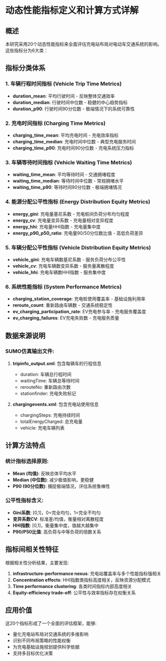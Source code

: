 
# 动态性能指标定义和计算方式详解

## 概述
本研究采用20个动态性能指标来全面评估充电站布局对电动车交通系统的影响。这些指标分为6大类：

## 指标分类体系

### 1. 车辆行程时间指标 (Vehicle Trip Time Metrics)
- **duration_mean**: 平均行驶时间 - 反映整体交通效率
- **duration_median**: 行驶时间中位数 - 稳健的中心趋势指标  
- **duration_p90**: 行驶时间90分位数 - 极端情况下的系统可靠性

### 2. 充电时间指标 (Charging Time Metrics)  
- **charging_time_mean**: 平均充电时间 - 充电效率指标
- **charging_time_median**: 充电时间中位数 - 典型充电服务时间
- **charging_time_p90**: 充电时间90分位数 - 充电系统压力指标

### 3. 车辆等待时间指标 (Vehicle Waiting Time Metrics)
- **waiting_time_mean**: 平均等待时间 - 交通拥堵程度
- **waiting_time_median**: 等待时间中位数 - 常规拥堵水平  
- **waiting_time_p90**: 等待时间90分位数 - 极端拥堵情况

### 4. 能源分配公平性指标 (Energy Distribution Equity Metrics)
- **energy_gini**: 充电量基尼系数 - 充电桩间负荷分布均匀程度
- **energy_cv**: 充电量变异系数 - 充电量相对变异程度
- **energy_hhi**: 充电量HHI指数 - 充电量集中度
- **energy_p90_p50_ratio**: 充电量90/50分位数比值 - 高低负荷差异

### 5. 车辆分配公平性指标 (Vehicle Distribution Equity Metrics)  
- **vehicle_gini**: 充电车辆数基尼系数 - 服务负荷分布公平性
- **vehicle_cv**: 充电车辆数变异系数 - 服务量离散程度
- **vehicle_hhi**: 充电车辆数HHI指数 - 服务集中度

### 6. 系统性能指标 (System Performance Metrics)
- **charging_station_coverage**: 充电桩使用覆盖率 - 基础设施利用率
- **reroute_count**: 重新路由车辆数 - 交通系统稳定性
- **ev_charging_participation_rate**: EV充电参与率 - 充电服务覆盖度
- **ev_charging_failures**: EV充电失败数 - 充电服务质量

## 数据来源说明

### SUMO仿真输出文件:
1. **tripinfo_output.xml**: 包含每辆车的行程信息
   - duration: 车辆总行程时间
   - waitingTime: 车辆总等待时间
   - rerouteNo: 重新路由次数
   - stationfinder: 充电失败标记

2. **chargingevents.xml**: 包含充电站使用信息  
   - chargingSteps: 充电持续时间
   - totalEnergyCharged: 总充电量
   - vehicle: 充电车辆列表

## 计算方法特点

### 统计指标选择原则:
- **Mean (均值)**: 反映总体平均水平
- **Median (中位数)**: 减少极值影响，更稳健
- **P90 (90分位数)**: 捕捉极端情况，评估系统鲁棒性

### 公平性指标含义:
- **Gini系数**: [0,1]，0=完全均匀，1=完全不均匀
- **变异系数CV**: 标准差/均值，衡量相对离散程度  
- **HHI指数**: [0,1]，衡量集中度，值越大越集中
- **P90/P50比值**: 高负荷与中等负荷的倍数关系

## 指标间相关性特征

根据相关性分析结果，主要发现:

1. **infrastructure-performance nexus**: 充电站覆盖率与多个性能指标强相关
2. **Concentration effects**: HHI指数类指标高度相关，反映资源分配模式
3. **Time performance clustering**: 各类时间指标内部高度相关
4. **Equity-efficiency trade-off**: 公平性与效率指标存在权衡关系

## 应用价值

这20个指标形成了一个全面的评估框架，能够:
- 量化充电站布局对交通系统的多维影响
- 识别不同布局策略的性能权衡  
- 为充电基础设施规划提供科学依据
- 支持多目标优化决策

